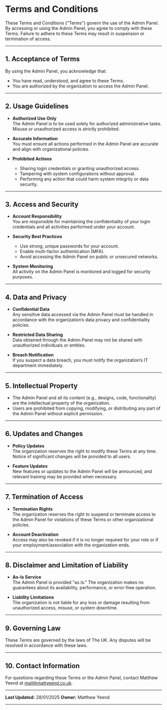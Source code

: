 # Terms and Conditions

These Terms and Conditions ("Terms") govern the use of the Admin Panel. By accessing or using the Admin Panel, you agree to comply with these Terms. Failure to adhere to these Terms may result in suspension or termination of access.

---

## **1. Acceptance of Terms**

By using the Admin Panel, you acknowledge that:
- You have read, understood, and agree to these Terms.
- You are authorized by the organization to access the Admin Panel.

---

## **2. Usage Guidelines**

- **Authorized Use Only**  
    The Admin Panel is to be used solely for authorized administrative tasks. Misuse or unauthorized access is strictly prohibited.

- **Accurate Information**  
    You must ensure all actions performed in the Admin Panel are accurate and align with organizational policies.

- **Prohibited Actions**  
    - Sharing login credentials or granting unauthorized access.
    - Tampering with system configurations without approval.
    - Performing any action that could harm system integrity or data security.

---

## **3. Access and Security**

- **Account Responsibility**  
    You are responsible for maintaining the confidentiality of your login credentials and all activities performed under your account.

- **Security Best Practices**  
    - Use strong, unique passwords for your account.
    - Enable multi-factor authentication (MFA).
    - Avoid accessing the Admin Panel on public or unsecured networks.

- **System Monitoring**  
    All activity on the Admin Panel is monitored and logged for security purposes.

---

## **4. Data and Privacy**

- **Confidential Data**  
    Any sensitive data accessed via the Admin Panel must be handled in accordance with the organization’s data privacy and confidentiality policies.

- **Restricted Data Sharing**  
    Data obtained through the Admin Panel may not be shared with unauthorized individuals or entities.

- **Breach Notification**  
    If you suspect a data breach, you must notify the organization’s IT department immediately.

---

## **5. Intellectual Property**

- The Admin Panel and all its content (e.g., designs, code, functionality) are the intellectual property of the organization.
- Users are prohibited from copying, modifying, or distributing any part of the Admin Panel without explicit permission.

---

## **6. Updates and Changes**

- **Policy Updates**  
    The organization reserves the right to modify these Terms at any time. Notice of significant changes will be provided to all users.

- **Feature Updates**  
    New features or updates to the Admin Panel will be announced, and relevant training may be provided when necessary.

---

## **7. Termination of Access**

- **Termination Rights**  
    The organization reserves the right to suspend or terminate access to the Admin Panel for violations of these Terms or other organizational policies.

- **Account Deactivation**  
    Access may also be revoked if it is no longer required for your role or if your employment/association with the organization ends.

---

## **8. Disclaimer and Limitation of Liability**

- **As-Is Service**  
    The Admin Panel is provided "as is." The organization makes no guarantees about its availability, performance, or error-free operation.

- **Liability Limitations**  
    The organization is not liable for any loss or damage resulting from unauthorized access, misuse, or system downtime.

---

## **9. Governing Law**

These Terms are governed by the laws of The UK. Any disputes will be resolved in accordance with these laws.

---

## **10. Contact Information**

For questions regarding these Terms or the Admin Panel, contact Matthew Yeend at mail@mattyeend.co.uk.

---

**Last Updated:** 28/01/2025 
**Owner:** Matthew Yeend

---
